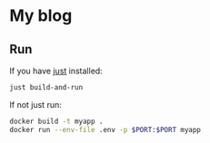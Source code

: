 # My blog

## Run

If you have [just](https://github.com/casey/just) installed:

```bash
just build-and-run
```

If not just run:

```bash
docker build -t myapp .
docker run --env-file .env -p $PORT:$PORT myapp
```
